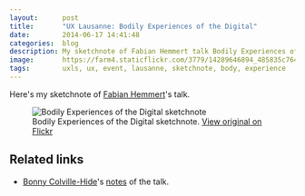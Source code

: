 ```yaml
---
layout:      post
title:       "UX Lausanne: Bodily Experiences of the Digital"
date:        2014-06-17 14:41:48
categories:  blog
description: My sketchnote of Fabian Hemmert talk Bodily Experiences of the Digital
image:       https://farm4.staticflickr.com/3779/14289646894_485835c764_z.jpg
tags:        uxls, ux, event, lausanne, sketchnote, body, experience
---
```


Here's my sketchnote of [Fabian Hemmert](https://twitter.com/fabianhemmert)'s talk.

<figure>
  <img src="https://farm3.staticflickr.com/2898/14423082256_23e9825dfc_z.jpg" alt="Bodily Experiences of the Digital sketchnote">
  <figcaption>
    Bodily Experiences of the Digital sketchnote. <a href="https://www.flickr.com/photos/alienlebarge/14423082256/">View original on Flickr</a>
  </figcaption>
</figure>

## Related links

- [Bonny Colville-Hide](https://twitter.com/almostexact)'s [notes](http://rockpooldigitalux.tumblr.com/post/86586868721/bodily-experiences-of-the-digital-fabian-hemmert) of the talk.
